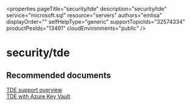 <properties
	pageTitle="security/tde"
	description="security/tde"
	service="microsoft.sql"
	resource="servers"
	authors="emlisa"
	displayOrder=""
	selfHelpType="generic"
	supportTopicIds="32574334"
	productPesIds="13491"​
	cloudEnvironments="public"
/>

# security/tde

## **Recommended documents**

[TDE support overview](https://docs.microsoft.com/en-us/sql/relational-databases/security/encryption/transparent-data-encryption?view=sql-server-2017/)<br>
[TDE with Azure Key Vault](https://docs.microsoft.com/en-us/azure/sql-database/transparent-data-encryption-byok-azure-sql?view=sql-server-2017)